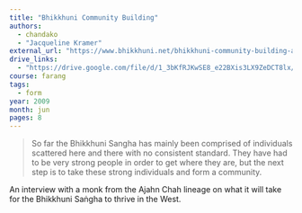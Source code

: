 ```yaml
---
title: "Bhikkhuni Community Building"
authors:
  - chandako
  - "Jacqueline Kramer"
external_url: "https://www.bhikkhuni.net/bhikkhuni-community-building-an-interview-with-ajahn-chandako/"
drive_links:
  - "https://drive.google.com/file/d/1_3bKfRJKwSE8_e22BXis3LX9ZeDCT8lx/view?usp=drivesdk"
course: farang
tags:
  - form
year: 2009
month: jun
pages: 8
---
```


> So far the Bhikkhuni Sangha has mainly been comprised of individuals scattered here and there with no consistent standard. They have had to be very strong people in order to get where they are, but the next step is to take these strong individuals and form a community.

An interview with a monk from the Ajahn Chah lineage on what it will take for the Bhikkhuni Saṅgha to thrive in the West.
